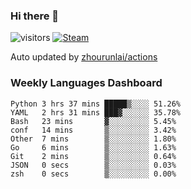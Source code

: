 ### Hi there 👋

![visitors](https://visitor-badge.glitch.me/badge?page_id=zhourunlai)
[![Steam](https://img.shields.io/badge/dynamic/json?label=Steam&query=%24.data.totalSubs&url=https%3A%2F%2Fapi.spencerwoo.com%2Fsubstats%2F%3Fsource%3DsteamGames%26queryKey%3D76561198285156854&suffix=%20Games&logo=steam&labelColor=134375&color=0b1a37&longCache=true)](http://steamcommunity.com/profiles/76561198285156854)

Auto updated by <a href="https://github.com/zhourunlai/zhourunlai/actions" target="_blank">zhourunlai/actions</a>

### Weekly Languages Dashboard

<!--PART:wakatime-->
```text
Python 3 hrs 37 mins █████▒░░░░ 51.26%
YAML   2 hrs 31 mins ███▓░░░░░░ 35.78%
Bash   23 mins       ▓░░░░░░░░░ 5.45%
conf   14 mins       ▒░░░░░░░░░ 3.42%
Other  7 mins        ▒░░░░░░░░░ 1.80%
Go     6 mins        ▒░░░░░░░░░ 1.63%
Git    2 mins        ▒░░░░░░░░░ 0.64%
JSON   0 secs        ▒░░░░░░░░░ 0.03%
zsh    0 secs        ▒░░░░░░░░░ 0.00%
```
<!--PART:wakatime-->
